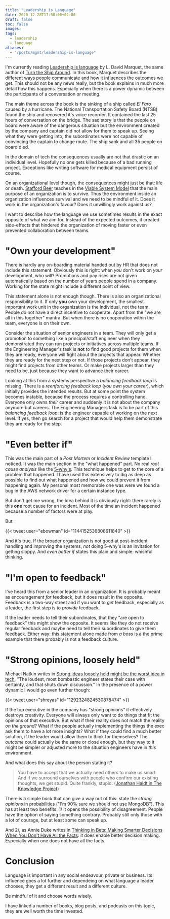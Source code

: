 ```yaml
---
title: "Leadership is Language"
date: 2020-12-28T17:50:00+02:00
draft: false
toc: false
images:
tags: 
  - leadership
  - language
aliases:
  - "/posts/mgmt/leadership-is-language"
---
```


I'm currently reading [Leadership is language][1] by L. David Marquet, the same
author of [Turn the Ship Around][2]. In this book, Marquet describes the
different ways people communicate and how it influences the outcomes we get.
This should not be any news really, but the book explains in much more detail
how this happens. Especially when there is a power dynamic between the
participants of a conversation or meeting.

The main theme across the book is the sinking of a ship called *El Faro* caused
by a hurricane. The National Transportation Safety Board (NTSB) found the ship
and recovered it's voice recorder. It contained the last 25 hours of
conversation on the bridge. The sad story is that the people on board were aware
of the dangerous situation but the environment created by the company and
captain did not allow for them to speak up. Seeing what they were getting into,
the subordinates were not capable of convincing the captain to change route. The
ship sank and all 35 people on board died.

In the domain of tech the consequences usually are not that drastic on an
individual level. Hopefully no one gets killed because of a bad running project.
Exceptions like writing software for medical equipment persist of course.

On an organizational level though, the consequences might just be that: life or
death. [Stafford Beer][4] teaches in the [Viable System Model][5] that the main
purpose of an organization is to survive. Thus the environment inside an
organization influences survival and we need to be mindful of it. Does it work
in the organization's favour? Does it unwillingly work against us?

I want to describe how the language we use sometimes results in the exact
opposite of what we aim for. Instead of the expected outcomes, it created
side-effects that hindered the organization of moving faster or even prevented
collaboration between teams.

# "Own your development"

There is hardly any on-boarding material handed out by HR that does not include
this statement. Obviously this is right: when *you* don't work on *your*
development, who will? Promotions and pay rises are not given automatically
based on the number of years people spend in a company. Working for the state
might include a different point of view.

This statement alone is not enough though. There is also an organizational
responsibility to it. If only **you** own your development, the smallest
important work unit in the organization is the individual, not the team. People
do not have a direct incentive to cooperate. Apart from the "we are all in this
together" mantra. But when there is no cooporation within the team, everyone is
on their own.

Consider the situation of senior engineers in a team. They will only get a
promotion to something like a principal/staff engineer when they demonstrated
they can run projects or initiatives across multiple teams. If the Engineering
Manager's task is **not** to find good projects for them when they are ready,
everyone will fight about the projects that appear. Whether they are ready for
the next step or not. If those projects don't appear, they might find projects
from other teams. Or make projects larger than they need to be, just because
they want to advance their career.

Looking at this from a systems perspective a *balancing feedback loop* is
missing. There is a *reenforcing feedback loop* (*you own your career*), which
initially provides the intended results. But at some point the system becomes
instable, because the process requires a controlling hand. Everyone only owns
*their* career and suddenly it is not about the company anymore but careers. The
Engineering Managers task is to be part of this *balancing feedback loop*: is
the engineer capable of working on the next level. If yes, then go search for a
project that would help them demonstrate they are ready for the step.

# "Even better if"

This was the main part of a *Post Mortem* or *Incident Review* template I
noticed. It was the main section in the "what happened" part. No real *root
cause analysis* like the [5-why's][3]. This technique helps to get to the core
of a problem that happened. I have used this extensively to dig as deep as
possible to find out what happened and how we could prevent it from happening
again. My personal most memorable one was were we found a bug in the AWS network
driver for a certain instance type.

But don't get me wrong, the idea behind it is obviously right: there rarely is
this **one** root cause for an incident. Most of the time an incident happened
because a number of factors were at play.

But:

{{< tweet user="ebowman" id="1144152536808611840" >}}

And it's true. If the broader organization is not good at post-incident handling
and improving the systems, *not* doing 5-why's is an invitation for getting
sloppy. And *even better if* states this plain and simple: whishful thinking.

# "I'm open to feedback"

I've heard this from a senior leader in an organization. It is probably meant as
encouragement *for* feedback, but it does result in the opposite. Feedback is a
two-way street and if you want to *get* feedback, especially as a leader, the
first step is to *provide* feedback.

If the leader needs to tell their subordinates, that they "are open to feedback"
this might show the opposite. It seems like they do not receive regular feedback
and maybe need to tell their subordinates to give them feedback. Either way:
this statement alone made from *a boss* is a the prime example that there
probably is not a feedback culture.

# "Strong opinions, loosely held"

Michael Natkin writes in [Strong ideas loosely held might be the worst idea in
tech][0], "The loudest, most bombastic engineer states their case with
certainty, and that shuts down discussion." In the presence of a power dynamic I
would go even further though:

{{< tweet user="shreyas" id="1292324824530878474" >}}

If the top executive in the company has "strong opinions" it effectively
destroys creativity.  Everyone will always only want to do things that fit the
opinions of that executive. But what if their reality does not match the reality
*on the ground*?  What if the people actually implementing the things the exec
ask them to have a lot more insights? What if they could find a much better
solution, if the leader would allow them to think for themselves? The *outcome*
could actually be the same or close enough, but they way to it might be simpler
or adjusted more to the situation engineers have in *this* environment.

And what does this say about the person stating it?

> You have to accept that we actually need others to make us smart. And if we
> surround ourselves with people who confirm our existing thoughts, we get
> stupid. Quite frankly, stupid.
> ([Jonathan Haidt in The Knowledge Project][6])

There is a simple *hack* that can give a way out of this: state the *strong
opinions* in probabilities ("I'm 90% sure we should not use MongoDB"). This has
at least two benefits: 1/ it opens the possibility of disagreement. People have
the option of saying something contrary. Probably still only those with a lot of
courage, but at least some can speak up.

And 2/, as Annie Duke writes in [Thinking in Bets: Making Smarter Decisions When
You Don't Have All the Facts][7]: it does enable better decision making.
Especially when one does not have all the facts.

# Conclusion

Language is important in any social endeavour, private or business. Its
influence goes a lot further and dependeing on what language a leader chooses,
they get a different result and a different culture.

Be mindful of it and choose words wisely.

I have linked a number of books, blog posts, and podcasts on this topic, they
are well worth the time invested.

[0]: https://blog.glowforge.com/strong-opinions-loosely-held-might-be-the-worst-idea-in-tech/
[1]: https://www.goodreads.com/book/show/42774083-leadership-is-language
[2]: https://www.goodreads.com/book/show/16158601-turn-the-ship-around
[3]: https://en.wikipedia.org/wiki/Five_whys
[4]: https://en.wikipedia.org/wiki/Stafford_Beer
[5]: https://en.wikipedia.org/wiki/Viable_system_model
[6]: https://fs.blog/knowledge-project/jonathan-haidt/
[7]: https://www.goodreads.com/book/show/35957157-thinking-in-bets
